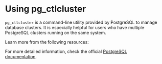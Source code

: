 # Using pg_ctlcluster

`pg_ctlcluster` is a command-line utility provided by PostgreSQL to manage database clusters. It is especially helpful for users who have multiple PostgreSQL clusters running on the same system.

Learn more from the following resources:

For more detailed information, check the official [PostgreSQL documentation](https://www.postgresql.org/docs/current/pgctlcluster.html).